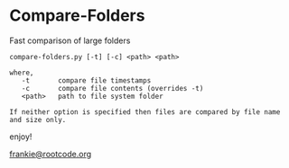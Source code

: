 # Compare-Folders
Fast comparison of large folders

```
compare-folders.py [-t] [-c] <path> <path>

where,
   -t       compare file timestamps
   -c       compare file contents (overrides -t)
   <path>   path to file system folder
   
If neither option is specified then files are compared by file name and size only.
```

enjoy!  
 
frankie@rootcode.org
